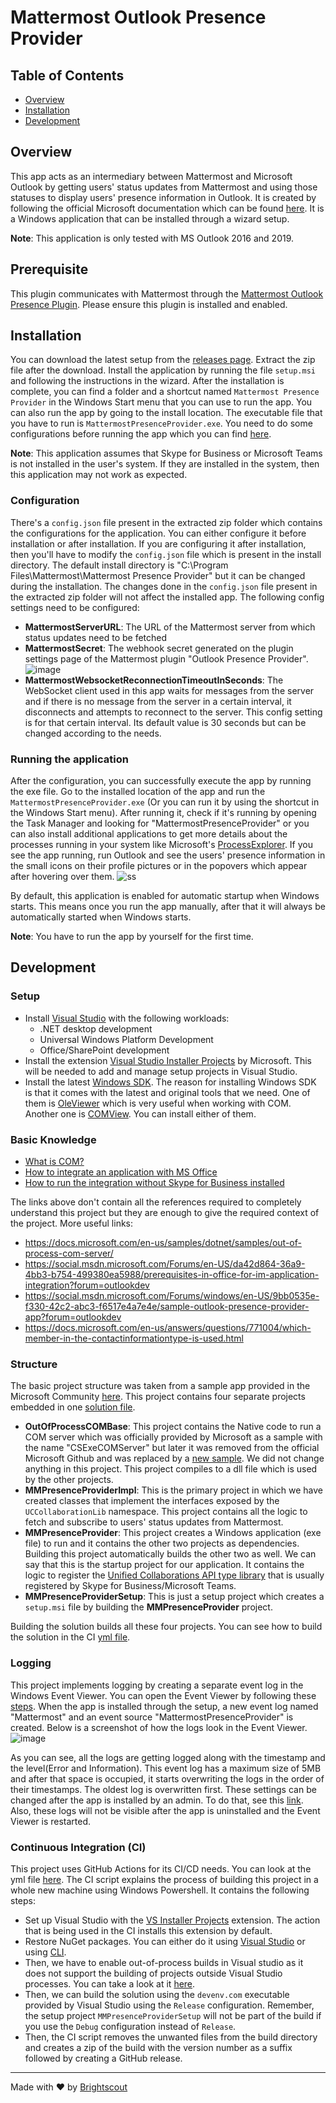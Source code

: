 # Mattermost Outlook Presence Provider

## Table of Contents

- [Overview](#overview)
- [Installation](#installation)
- [Development](#development)

## Overview

This app acts as an intermediary between Mattermost and Microsoft Outlook by getting users' status updates from Mattermost and using those statuses to display users' presence information in Outlook. It is created by following the official Microsoft documentation which can be found [here](https://docs.microsoft.com/en-us/office/client-developer/shared/integrating-im-applications-with-office). It is a Windows application that can be installed through a wizard setup.

**Note**: This application is only tested with MS Outlook 2016 and 2019.

## Prerequisite

This plugin communicates with Mattermost through the [Mattermost Outlook Presence Plugin](https://github.com/Brightscout/mattermost-plugin-outlook-presence). Please ensure this plugin is installed and enabled.

## Installation

You can download the latest setup from the [releases page](https://github.com/Brightscout/mattermost-outlook-presence-provider/releases). Extract the zip file after the download. Install the application by running the file `setup.msi` and following the instructions in the wizard. After the installation is complete, you can find a folder and a shortcut named `Mattermost Presence Provider` in the Windows Start menu that you can use to run the app. You can also run the app by going to the install location. The executable file that you have to run is `MattermostPresenceProvider.exe`. You need to do some configurations before running the app which you can find [here](#configuration).

**Note**: This application assumes that Skype for Business or Microsoft Teams is not installed in the user's system. If they are installed in the system, then this application may not work as expected.

### Configuration

There's a `config.json` file present in the extracted zip folder which contains the configurations for the application. You can either configure it before installation or after installation. If you are configuring it after installation, then you'll have to modify the `config.json` file which is present in the install directory. The default install directory is "C:\Program Files\Mattermost\Mattermost Presence Provider\" but it can be changed during the installation. The changes done in the `config.json` file present in the extracted zip folder will not affect the installed app. The following config settings need to be configured:

- **MattermostServerURL**: The URL of the Mattermost server from which status updates need to be fetched
- **MattermostSecret**: The webhook secret generated on the plugin settings page of the Mattermost plugin "Outlook Presence Provider".
![image](https://user-images.githubusercontent.com/77336594/165111112-7c976991-7f79-4fdb-8479-801827bdcd23.png)
- **MattermostWebsocketReconnectionTimeoutInSeconds**: The WebSocket client used in this app waits for messages from the server and if there is no message from the server in a certain interval, it disconnects and attempts to reconnect to the server. This config setting is for that certain interval. Its default value is 30 seconds but can be changed according to the needs.

### Running the application

After the configuration, you can successfully execute the app by running the exe file. Go to the installed location of the app and run the `MattermostPresenceProvider.exe` (Or you can run it by using the shortcut in the Windows Start menu). After running it, check if it's running by opening the Task Manager and looking for "MattermostPresenceProvider" or you can also install additional applications to get more details about the processes running in your system like Microsoft's [ProcessExplorer](https://docs.microsoft.com/en-us/sysinternals/downloads/process-explorer).
If you see the app running, run Outlook and see the users' presence information in the small icons on their profile pictures or in the popovers which appear after hovering over them.
![ss](https://user-images.githubusercontent.com/77336594/165121046-354cab06-4ad5-4e51-9895-f28b347f12c7.png)

By default, this application is enabled for automatic startup when Windows starts. This means once you run the app manually, after that it will always be automatically started when Windows starts.

**Note**: You have to run the app by yourself for the first time.

## Development

### Setup

- Install [Visual Studio](https://visualstudio.microsoft.com/) with the following workloads:
    - .NET desktop development
    - Universal Windows Platform Development
    - Office/SharePoint development
- Install the extension [Visual Studio Installer Projects](https://marketplace.visualstudio.com/items?itemName=VisualStudioClient.MicrosoftVisualStudio2017InstallerProjects) by Microsoft. This will be needed to add and manage setup projects in Visual Studio.
- Install the latest [Windows SDK](https://developer.microsoft.com/en-gb/windows/downloads/sdk-archive/). The reason for installing Windows SDK is that it comes with the latest and original tools that we need. One of them is [OleViewer](https://docs.microsoft.com/en-us/windows/win32/com/ole-com-object-viewer) which is very useful when working with COM. Another one is [COMView](https://www.softpedia.com/get/System/System-Info/COMView.shtml). You can install either of them.

### Basic Knowledge

- [What is COM?](https://docs.microsoft.com/en-us/windows/win32/com/the-component-object-model)
- [How to integrate an application with MS Office](https://docs.microsoft.com/en-us/office/client-developer/shared/integrating-im-applications-with-office)
- [How to run the integration without Skype for Business installed](https://docs.microsoft.com/en-us/answers/questions/701146/how-to-integrate-im-application-with-office-withou.html)

The links above don't contain all the references required to completely understand this project but they are enough to give the required context of the project.
More useful links:
- https://docs.microsoft.com/en-us/samples/dotnet/samples/out-of-process-com-server/
- https://social.msdn.microsoft.com/Forums/en-US/da42d864-36a9-4bb3-b754-499380ea5988/prerequisites-in-office-for-im-application-integration?forum=outlookdev
- https://social.msdn.microsoft.com/Forums/windows/en-US/9bb0535e-f330-42c2-abc3-f6517e4a7e4e/sample-outlook-presence-provider-app?forum=outlookdev
- https://docs.microsoft.com/en-us/answers/questions/771004/which-member-in-the-contactinformationtype-is-used.html

### Structure

The basic project structure was taken from a sample app provided in the Microsoft Community [here](https://social.msdn.microsoft.com/Forums/windows/en-US/9bb0535e-f330-42c2-abc3-f6517e4a7e4e/sample-outlook-presence-provider-app?forum=outlookdev). This project contains four separate projects embedded in one [solution file](./MMPresenceProvider.sln).

- **OutOfProcessCOMBase**: This project contains the Native code to run a COM server which was officially provided by Microsoft as a sample with the name "CSExeCOMServer" but later it was removed from the official Microsoft Github and was replaced by a [new sample](https://github.com/dotnet/samples/tree/main/core/extensions). We did not change anything in this project. This project compiles to a dll file which is used by the other projects.
- **MMPresenceProviderImpl**: This is the primary project in which we have created classes that implement the interfaces exposed by the `UCCollaborationLib` namespace. This project contains all the logic to fetch and subscribe to users' status updates from Mattermost.
- **MMPresenceProvider**: This project creates a Windows application (exe file) to run and it contains the other two projects as dependencies. Building this project automatically builds the other two as well. We can say that this is the startup project for our application. It contains the logic to register the [Unified Collaborations API type library](./DLL/UCCollaborationLib.tlb) that is usually registered by Skype for Business/Microsoft Teams.
- **MMPresenceProviderSetup**: This is just a setup project which creates a `setup.msi` file by building the **MMPresenceProvider** project.

Building the solution builds all these four projects. You can see how to build the solution in the CI [yml file](./.github/workflows/release.yml).

### Logging

This project implements logging by creating a separate event log in the Windows Event Viewer. You can open the Event Viewer by following these [steps](https://www.isunshare.com/windows-10/6-ways-to-open-event-viewer-in-windows-10.html). When the app is installed through the setup, a new event log named "Mattermost" and an event source "MattermostPresenceProvider" is created. Below is a screenshot of how the logs look in the Event Viewer.
![image](https://user-images.githubusercontent.com/77336594/166907166-ba05171a-a7bd-42ac-ab51-14065eba5f74.png)

As you can see, all the logs are getting logged along with the timestamp and the level(Error and Information). This event log has a maximum size of 5MB and after that space is occupied, it starts overwriting the logs in the order of their timestamps. The oldest log is overwritten first. These settings can be changed after the app is installed by an admin. To do that, see this [link](https://helpcenter.netwrix.com/bundle/Auditor_10.0/page/Content/Configure_IT_Infrastructure/Windows_Server/WS_Event_Log_Settings.htm). Also, these logs will not be visible after the app is uninstalled and the Event Viewer is restarted.

### Continuous Integration (CI)

This project uses GitHub Actions for its CI/CD needs. You can look at the yml file [here](./.github/workflows/release.yml). The CI script explains the process of building this project in a whole new machine using Windows Powershell. It contains the following steps:

- Set up Visual Studio with the [VS Installer Projects](https://marketplace.visualstudio.com/items?itemName=VisualStudioClient.MicrosoftVisualStudio2017InstallerProjects) extension. The action that is being used in the CI installs this extension by default.
- Restore NuGet packages. You can either do it using [Visual Studio](https://docs.microsoft.com/en-us/nuget/consume-packages/package-restore#restore-packages-manually-using-visual-studio) or using [CLI](https://docs.microsoft.com/en-us/nuget/consume-packages/package-restore#restore-using-msbuild).
- Then, we have to enable out-of-process builds in Visual studio as it does not support the building of projects outside Visual Studio processes. You can take a look at it [here](./.github/workflows/release.yml#L22).
- Then, we can build the solution using the `devenv.com` executable provided by Visual Studio using the `Release` configuration. Remember, the setup project `MMPresenceProviderSetup` will not be part of the build if you use the `Debug` configuration instead of `Release`.
- Then, the CI script removes the unwanted files from the build directory and creates a zip of the build with the version number as a suffix followed by creating a GitHub release.

---
Made with &#9829; by [Brightscout](https://www.brightscout.com)
